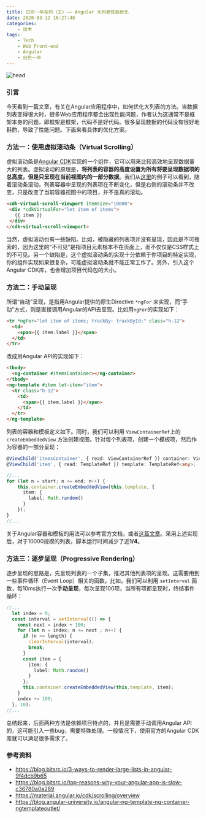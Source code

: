 ```yaml
---
title: 日拱一卒系列（五）—— Angular 大列表性能优化
date: 2020-03-12 16:27:48
categories:
    - 技术
tags:
    - Tech
    - Web Front-end
    - Angular
    - 日拱一卒
---
```

![head](abstract.jpg)
### 引言

今天看到一篇文章，有关在Angular应用程序中，如何优化大列表的方法。当数据列表变得很大时，很多Web应用程序都会出现性能问题，作者认为这通常不是框架本身的问题，即框架是框架，代码不是好代码。很多呈现数据的代码没有很好地斟酌，导致了性能问题。下面来看具体的优化方案。

### 方法一：使用虚拟滚动条（Virtual Scrolling）

虚拟滚动条是[Angular CDK](https://material.angular.io/cdk/scrolling/overview)实现的一个组件，它可以用来比较高效地呈现数据量大的列表。虚拟滚动的原理是，**将列表的容器的高度设置为所有将要呈现数据项的总高度，但是只呈现在当前视图内的一部分数据**。我们从[这里](https://stackblitz.com/edit/cdk-virtual-scrolling-2?embed=1&file=src/app/app.component.ts)的例子可以看到，随着滚动条滚动，列表容器中呈现的列表项在不断变化，但是右侧的滚动条并不改变，只是改变了当前容器视图中的项目，并不是真的滚动。

```HTML
<cdk-virtual-scroll-viewport itemSize="10000">       
 <div *cdkVirtualFor="let item of items">
   {{ item }}
 </div>
</cdk-virtual-scroll-viewport>
```
<!--more-->

当然，虚拟滚动也有一些缺陷。比如，被隐藏的列表项并没有呈现，因此是不可搜索的，因为这里的“不可见”是指项目元素根本不在页面上，而不仅仅是CSS样式上的不可见。另一个缺陷是，这个虚拟滚动条的实现十分依赖于你项目的特定实现，你的组件实现如果很复杂，可能虚拟滚动条就不能正常工作了。另外，引入这个Angular CDK库，也会增加项目代码包的大小。

### 方法二：手动呈现

所谓“自动”呈现，是指用Angular提供的原生Directive `*ngFor` 来实现，而“手动”方式，则是直接调用Angular的API去呈现。比如用`ngFor`的实现如下：

```html
<tr *ngFor="let item of items; trackBy: trackById;" class="h-12">
  <td>
    <span>{{ item.label }}</span>
  </td>
</tr>
```

改成用Angular API的实现如下：

```html
<tbody>
  <ng-container #itemsContainer></ng-container>
</tbody>
<ng-template #item let-item="item">
  <tr class="h-12">
    <td>
      <span>{{ item.label }}</span>
    </td>
  </tr>
</ng-template>
```

列表的容器和模板定义如下。同时，我们可以利用 `ViewContainerRef`上的 `createEmbeddedView` 方法创建视图，针对每个列表项，创建一个模板项，然后作为容器的一部分呈现：
```typescript
@ViewChild('itemsContainer', { read: ViewContainerRef }) container: ViewContainerRef;
@ViewChild('item', { read: TemplateRef }) template: TemplateRef<any>;

//...
for (let n = start; n <= end; n++) {
    this.container.createEmbeddedView(this.template, {
      item: {
        label: Math.random()
      }
    });
}
//...
```
关于Angular容器和模板的用法可以参考官方文档，或者[这篇文章](https://blog.angular-university.io/angular-ng-template-ng-container-ngtemplateoutlet/)。采用上述实现后，对于10000规模的列表，脚本运行时间减少了近**1/4**。

### 方法三：逐步呈现（Progressive Rendering）

逐步呈现的思路是，先呈现列表的一个子集，推迟其他列表项的呈现。这需要用到一些事件循环（Event Loop）相关的函数。比如，我们可以利用 `setInterval` 函数，每10ms执行一次**手动呈现**，每次呈现100项，当所有项都呈现时，终结事件循环：

```typescript
//...
  let index = 0;
  const interval = setInterval(() => {
    const next = index + 100;
    for (let n = index; n <= next ; n++) {
      if (n >= length) {
        clearInterval(interval);
        break;
      }
      const item = {
        item: {
          label: Math.random()
        }
      };
      this.container.createEmbeddedView(this.template, item);
    }
    index += 100;
  }, 10);
//...
```
总结起来，后面两种方法是依赖项目特点的，并且是需要手动调用Angular API的，这可能引入一些bug，需要特殊处理。一般情况下，使用官方的Angular CDK库就可以满足很多需求了。

### 参考资料
* https://blog.bitsrc.io/3-ways-to-render-large-lists-in-angular-9f4dcb9b65
* https://blog.bitsrc.io/top-reasons-why-your-angular-app-is-slow-c36780a0a289
* https://material.angular.io/cdk/scrolling/overview
* https://blog.angular-university.io/angular-ng-template-ng-container-ngtemplateoutlet/
